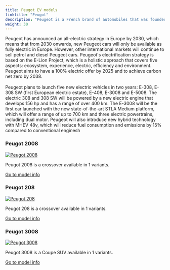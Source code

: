 ```yaml
---
title: Peugot EV models
linktitle: "Peugot"
description: "Peugeot is a French brand of automobiles that was founded in 1810 as a steel foundry that later produced hand tools, kitchen equipment, bicycles and cars. Peugeot is known for its lion logo, which was registered in 1858 by Émile Peugeot. Peugeot is part of the Stellantis group, which was formed in 2021 by the merger of PSA Peugeot Citroën and Fiat Chrysler Automobiles."
weight: 30
---
```

<!-- markdownlint-disable MD033 -->
<!-- markdownlint-disable MD010 -->
Peugeot has announced an all-electric strategy in Europe by 2030, which means that from 2030 onwards, new Peugeot cars will only be available as fully electric in Europe. However, other international markets will continue to sell petrol and diesel Peugeot cars. Peugeot's electrification strategy is based on the E-Lion Project, which is a holistic approach that covers five aspects: ecosystem, experience, electric, efficiency and environment. Peugeot aims to have a 100% electric offer by 2025 and to achieve carbon net zero by 2038.<br /><br/>Peugeot plans to launch five new electric vehicles in two years: E-308, E-308 SW (first European electric estate), E-408, E-3008 and E-5008. The electric 308 and 308 SW will be powered by a new electric engine that develops 156 hp and has a range of over 400 km. The E-3008 will be the first car launched with the new state-of-the-art STLA Medium platform, which will offer a range of up to 700 km and three electric powertrains, including dual motor. Peugeot will also introduce new hybrid technology with MHEV 48v, which will reduce fuel consumption and emissions by 15% compared to conventional enginesh

<div class="container shadow-sm p-3 mb-4 bg-body-tertiary rounded border">
<h3> Peugot 2008</h3>
	<div class="row">
		<div class="col col-12 col-md-6">
			<a href="2008"><img src="https://media.evkx.net/multimedia/models/peugot/2008/e-2008/main_1_st.jpg" class="img-fluid" alt="Peugot 2008" ></a>
		</div>
		<div class="col col-12 col-md-6">
<p>
Peugot 2008 is a crossover available in 1 variants.
</p>
	<a href="2008/" class="btn btn-outline-primary" role="button">Go to model info</a>
		</div>
	</div>
</div>
<div class="container shadow-sm p-3 mb-4 bg-body-tertiary rounded border">
<h3> Peugot 208</h3>
	<div class="row">
		<div class="col col-12 col-md-6">
			<a href="208"><img src="https://media.evkx.net/multimedia/models/peugot/208/e-208/main_1_st.jpg" class="img-fluid" alt="Peugot 208" ></a>
		</div>
		<div class="col col-12 col-md-6">
<p>
Peugot 208 is a crossover available in 1 variants.
</p>
	<a href="208/" class="btn btn-outline-primary" role="button">Go to model info</a>
		</div>
	</div>
</div>
<div class="container shadow-sm p-3 mb-4 bg-body-tertiary rounded border">
<h3> Peugot 3008</h3>
	<div class="row">
		<div class="col col-12 col-md-6">
			<a href="3008"><img src="https://media.evkx.net/multimedia/models/peugot/3008/e-3008_long_range/main_1_st.jpg" class="img-fluid" alt="Peugot 3008" ></a>
		</div>
		<div class="col col-12 col-md-6">
<p>
Peugot 3008 is a Coupe SUV available in 1 variants.
</p>
	<a href="3008/" class="btn btn-outline-primary" role="button">Go to model info</a>
		</div>
	</div>
</div>
